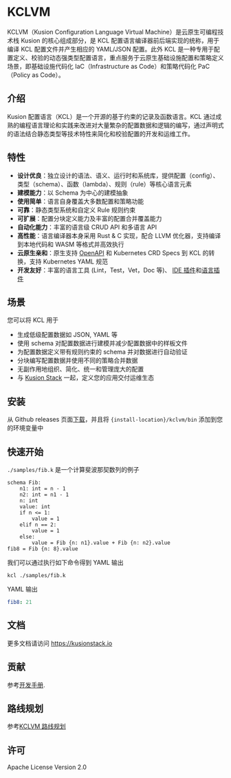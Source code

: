 # KCLVM

KCLVM（Kusion Configuration Language Virtual Machine）是云原生可编程技术栈 Kusion 的核心组成部分，是 KCL 配置语言编译器前后端实现的统称，用于编译 KCL 配置文件并产生相应的 YAML/JSON 配置。此外 KCL 是一种专用于配置定义、校验的动态强类型配置语言，重点服务于云原生基础设施配置和策略定义场景，即基础设施代码化 IaC（Infrastructure as Code）和策略代码化 PaC（Policy as Code）。

## 介绍

Kusion 配置语言（KCL）是一个开源的基于约束的记录及函数语言。KCL 通过成熟的编程语言理论和实践来改进对大量繁杂的配置数据和逻辑的编写，通过声明式的语法结合静态类型等技术特性来简化和校验配置的开发和运维工作。

## 特性

+ **设计优良**：独立设计的语法、语义、运行时和系统库，提供配置（config）、类型（schema）、函数（lambda）、规则（rule）等核心语言元素
+ **建模能力**：以 Schema 为中心的建模抽象
+ **使用简单**：语言自身覆盖大多数配置和策略功能
+ **可靠**：静态类型系统和自定义 Rule 规则约束
+ **可扩展**：配置分块定义能力及丰富的配置合并覆盖能力
+ **自动化能力**：丰富的语言级 CRUD API 和多语言 API
+ **高性能**：语言编译器本身采用 Rust & C 实现，配合 LLVM 优化器，支持编译到本地代码和 WASM 等格式并高效执行
+ **云原生亲和**：原生支持 [OpenAPI](https://github.com/KusionStack/kcl-openapi) 和 Kubernetes CRD Specs 到 KCL 的转换，支持 Kubernetes YAML 规范
+ **开发友好**：丰富的语言工具 (Lint，Test，Vet，Doc 等)、 [IDE 插件](https://github.com/KusionStack/vscode-kcl)和[语言插件](https://github.com/KusionStack/kcl-plugin)

## 场景

您可以将 KCL 用于

+ 生成低级配置数据如 JSON, YAML 等
+ 使用 schema 对配置数据进行建模并减少配置数据中的样板文件
+ 为配置数据定义带有规则约束的 schema 并对数据进行自动验证
+ 分块编写配置数据并使用不同的策略合并数据
+ 无副作用地组织、简化、统一和管理庞大的配置
+ 与 [Kusion Stack](https://kusionstack.io) 一起，定义您的应用交付运维生态

## 安装

从 Github releases 页面[下载](https://github.com/KusionStack/KCLVM/releases)，并且将 `{install-location}/kclvm/bin` 添加到您的环境变量中

## 快速开始

`./samples/fib.k` 是一个计算斐波那契数列的例子

```kcl
schema Fib:
    n1: int = n - 1
    n2: int = n1 - 1
    n: int
    value: int
    if n <= 1:
        value = 1
    elif n == 2:
        value = 1
    else:
        value = Fib {n: n1}.value + Fib {n: n2}.value
fib8 = Fib {n: 8}.value
```

我们可以通过执行如下命令得到 YAML 输出

```
kcl ./samples/fib.k
```

YAML 输出

```yaml
fib8: 21
```

## 文档

更多文档请访问 <https://kusionstack.io>

## 贡献

参考[开发手册](https://github.com/KusionStack/KCLVM/tree/main/docs/dev_guide).

## 路线规划

参考[KCLVM 路线规划](https://kusionstack.io/docs/governance/intro/roadmap#kclvm-%E8%B7%AF%E7%BA%BF%E8%A7%84%E5%88%92)

## 许可
Apache License Version 2.0